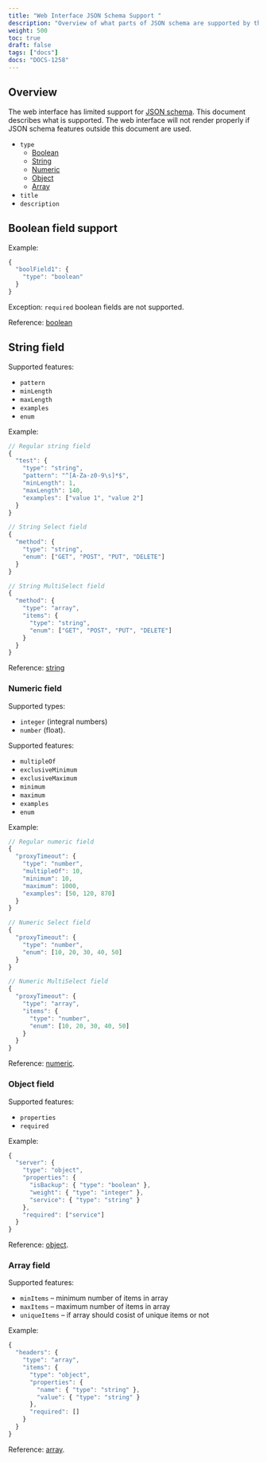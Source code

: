 ```yaml
---
title: "Web Interface JSON Schema Support "
description: "Overview of what parts of JSON schema are supported by the NGINX Management Suite App Delivery Manager web interface."
weight: 500
toc: true
draft: false
tags: ["docs"]
docs: "DOCS-1258"
---
```


## Overview

The web interface has limited support for [JSON schema](https://json-schema.org/understanding-json-schema/reference/). This document describes what is supported. The web interface will not render properly if JSON schema features outside this document are used. 

- `type`
  - [Boolean](#boolean-field)
  - [String](#string-field)
  - [Numeric](#numeric-field)
  - [Object](#object-field)
  - [Array](#array-field)
- `title`
- `description`

## Boolean field support

Example:

```javascript
{
  "boolField1": {
    "type": "boolean"
  }
}
```

Exception: `required` boolean fields are not supported.

Reference: [boolean](https://json-schema.org/understanding-json-schema/reference/boolean.html)

## String field

Supported features:
- `pattern` 
- `minLength`
- `maxLength`
- `examples` 
- `enum`

Example:

```javascript
// Regular string field
{
  "test": {
    "type": "string",
    "pattern": "^[A-Za-z0-9\s]*$",
    "minLength": 1,
    "maxLength": 140,
    "examples": ["value 1", "value 2"]
  }
}

// String Select field
{
  "method": {
    "type": "string",
    "enum": ["GET", "POST", "PUT", "DELETE"]
  }
}

// String MultiSelect field
{
  "method": {
    "type": "array",
    "items": {
      "type": "string",
      "enum": ["GET", "POST", "PUT", "DELETE"]
    }
  }
}
```

Reference: [string](https://json-schema.org/understanding-json-schema/reference/string.html)

### Numeric field

Supported types:

- `integer` (integral numbers) 
- `number` (float).

Supported features:
- `multipleOf`
- `exclusiveMinimum`
- `exclusiveMaximum`
- `minimum`
- `maximum`
- `examples`
- `enum`

Example:

```javascript
// Regular numeric field
{
  "proxyTimeout": {
    "type": "number",
    "multipleOf": 10,
    "minimum": 10,
    "maximum": 1000,
    "examples": [50, 120, 870]
  }
}

// Numeric Select field
{
  "proxyTimeout": {
    "type": "number",
    "enum": [10, 20, 30, 40, 50]
  }
}

// Numeric MultiSelect field
{
  "proxyTimeout": {
    "type": "array",
    "items": {
      "type": "number",
      "enum": [10, 20, 30, 40, 50]
    }
  }
}
```

Reference: [numeric](https://json-schema.org/understanding-json-schema/reference/numeric.html).

### Object field

Supported features:
- `properties`
- `required`

Example:

```javascript
{
  "server": {
    "type": "object",
    "properties": {
      "isBackup": { "type": "boolean" },
      "weight": { "type": "integer" },
      "service": { "type": "string" }
    },
    "required": ["service"]
  }
}
```

Reference: [object](https://json-schema.org/understanding-json-schema/reference/object.html).

### Array field

Supported features:

- `minItems` – minimum number of items in array
- `maxItems` – maximum number of items in array
- `uniqueItems` – if array should cosist of unique items or not

Example:

```javascript
{
  "headers": {
    "type": "array",
    "items": {
      "type": "object",
      "properties": {
        "name": { "type": "string" },
        "value": { "type": "string" }
      },
      "required": []
    }
  }
}
```

Reference: [array](https://json-schema.org/understanding-json-schema/reference/array.html).



